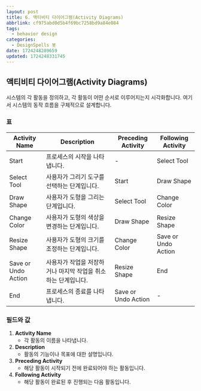 ```yaml
---
layout: post
title: 6. 액티비티 다이어그램(Activity Diagrams)
abbrlink: cf975abd0d5b4f69bc7258bd9a84e084
tags:
  - behavior design
categories:
  - DesignSpells 봇
date: 1724248289659
updated: 1724248331745
---
```


## 액티비티 다이어그램(Activity Diagrams)

시스템의 각 활동을 정의하고, 각 활동이 어떤 순서로 이루어지는지 시각화합니다. 여기서 시스템의 동작 흐름을 구체적으로 설계합니다.

### 표

| Activity Name       | Description                        | Preceding Activity  | Following Activity  |
| ------------------- | ---------------------------------- | ------------------- | ------------------- |
| Start               | 프로세스의 시작을 나타냅니다.                   | -                   | Select Tool         |
| Select Tool         | 사용자가 그리기 도구를 선택하는 단계입니다.           | Start               | Draw Shape          |
| Draw Shape          | 사용자가 도형을 그리는 단계입니다.                | Select Tool         | Change Color        |
| Change Color        | 사용자가 도형의 색상을 변경하는 단계입니다.           | Draw Shape          | Resize Shape        |
| Resize Shape        | 사용자가 도형의 크기를 조정하는 단계입니다.           | Change Color        | Save or Undo Action |
| Save or Undo Action | 사용자가 작업을 저장하거나 마지막 작업을 취소하는 단계입니다. | Resize Shape        | End                 |
| End                 | 프로세스의 종료를 나타냅니다.                   | Save or Undo Action | -                   |

### 필드와 값

1. **Activity Name**
   - 각 활동의 이름을 나타냅니다.
2. **Description**
   - 활동의 기능이나 목표에 대한 설명입니다.
3. **Preceding Activity**
   - 해당 활동이 시작되기 전에 완료되어야 하는 활동입니다.
4. **Following Activity**
   - 해당 활동이 완료된 후 진행되는 다음 활동입니다.

